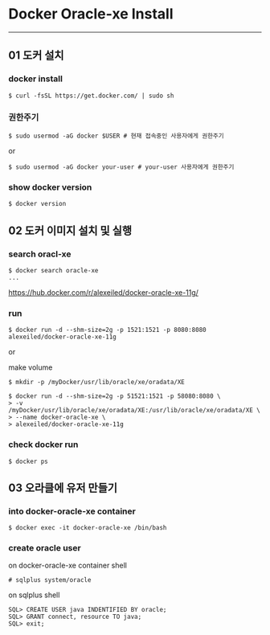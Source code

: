 # Docker Oracle-xe Install
***

## 01 도커 설치

### docker install

```
$ curl -fsSL https://get.docker.com/ | sudo sh
```


### 권한주기 

```
$ sudo usermod -aG docker $USER # 현재 접속중인 사용자에게 권한주기
```

or
```
$ sudo usermod -aG docker your-user # your-user 사용자에게 권한주기
```

### show docker version

```
$ docker version
```


## 02 도커 이미지 설치 및 실행

### search oracl-xe
```
$ docker search oracle-xe
...
```
<https://hub.docker.com/r/alexeiled/docker-oracle-xe-11g/>


### run

```
$ docker run -d --shm-size=2g -p 1521:1521 -p 8080:8080 alexeiled/docker-oracle-xe-11g
```

or

make volume
```
$ mkdir -p /myDocker/usr/lib/oracle/xe/oradata/XE
```

```
$ docker run -d --shm-size=2g -p 51521:1521 -p 58080:8080 \
> -v /myDocker/usr/lib/oracle/xe/oradata/XE:/usr/lib/oracle/xe/oradata/XE \
> --name docker-oracle-xe \
> alexeiled/docker-oracle-xe-11g
```

### check docker run
```
$ docker ps
```


## 03 오라클에 유저 만들기

### into docker-oracle-xe container
```
$ docker exec -it docker-oracle-xe /bin/bash
```

### create oracle user
on docker-oracle-xe container shell
```
# sqlplus system/oracle
```

on sqlplus shell
```
SQL> CREATE USER java INDENTIFIED BY oracle;
SQL> GRANT connect, resource TO java;
SQL> exit;
```
